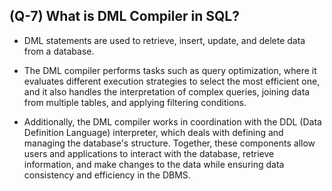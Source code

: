 ## (Q-7) What is DML Compiler in SQL?

- DML statements are used to retrieve, insert, update, and delete data from a database. 

- The DML compiler performs tasks such as query optimization, where it evaluates different execution strategies to select the most efficient one, and it also handles the interpretation of complex queries, joining data from multiple tables, and applying filtering conditions. 

- Additionally, the DML compiler works in coordination with the DDL (Data Definition Language) interpreter, which deals with defining and managing the database's structure. Together, these components allow users and applications to interact with the database, retrieve information, and make changes to the data while ensuring data consistency and efficiency in the DBMS.